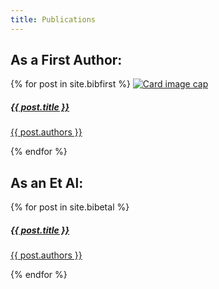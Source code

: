 ```yaml
---
title: Publications
---
```

<div>
<h2>
As a First Author:
</h2>
<div class="band">
  {% for post in site.bibfirst %}
    <a href="{{ post.url }} " class="card">
      <img class="card-img-top" src="../../assets/{{ post.image }}" alt="Card image cap">
      <div class="card-body">
      <div class="container">
        <h5 class="card-title">{{ post.title }}</h5>
        <!-- <p class="card-text">{{  post.blurb  }} </p> -->
        <p class="card-author-list">{{ post.authors }}</p>
      </div>
    </div>
    </a>
  {% endfor %}
</div>

<h2>
As an Et Al:
</h2>

<div class="band">
  {% for post in site.bibetal %}
    <a href="{{ post.url }} " class="card">
      <div class="card-body">
      <div class="container">
        <h5 class="card-title">{{ post.title }}</h5>
        <!-- <p class="card-text">{{  post.blurb  }} </p> -->
        <p class="card-author-list">{{ post.authors }}</p>
      </div>
    </div>
    </a>
  {% endfor %}
</div>
</div>